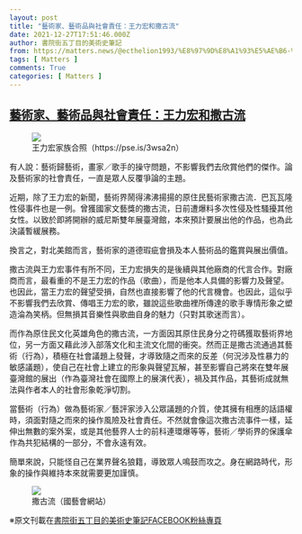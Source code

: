 ```yaml
---
layout: post
title: "藝術家、藝術品與社會責任：王力宏和撒古流"
date: 2021-12-27T17:51:46.000Z
author: 書院街五丁目的美術史筆記
from: https://matters.news/@ecthelion1993/%E8%97%9D%E8%A1%93%E5%AE%B6-%E8%97%9D%E8%A1%93%E5%93%81%E8%88%87%E7%A4%BE%E6%9C%83%E8%B2%AC%E4%BB%BB-%E7%8E%8B%E5%8A%9B%E5%AE%8F%E5%92%8C%E6%92%92%E5%8F%A4%E6%B5%81-bafyreihc33bywrkcme4skly5logfnmz3ivvn4c5ptjwt5fbaaqzp5v3miy
tags: [ Matters ]
comments: True
categories: [ Matters ]
---
```

<!--1640627506000-->
[藝術家、藝術品與社會責任：王力宏和撒古流](https://matters.news/@ecthelion1993/%E8%97%9D%E8%A1%93%E5%AE%B6-%E8%97%9D%E8%A1%93%E5%93%81%E8%88%87%E7%A4%BE%E6%9C%83%E8%B2%AC%E4%BB%BB-%E7%8E%8B%E5%8A%9B%E5%AE%8F%E5%92%8C%E6%92%92%E5%8F%A4%E6%B5%81-bafyreihc33bywrkcme4skly5logfnmz3ivvn4c5ptjwt5fbaaqzp5v3miy)
------

<div>
<figure class="image"><img src="https://assets.matters.news/embed/f0b47b36-9827-4a23-bf91-5bf3307e10c5.jpeg" data-asset-id="f0b47b36-9827-4a23-bf91-5bf3307e10c5" referrerpolicy="no-referrer"><figcaption><span>王力宏家族合照（https://pse.is/3wsa2n）</span></figcaption></figure><p>有人說：藝術歸藝術，畫家／歌手的操守問題，不影響我們去欣賞他們的傑作。論及藝術家的社會責任，一直是眾人反覆爭論的主題。</p><p>近期，除了王力宏的新聞，藝術界鬧得沸沸揚揚的原住民藝術家撒古流．巴瓦瓦隆性侵事件也是一例。曾獲國家文藝獎的撒古流，日前遭爆料多次性侵及性騷擾其他女性。以致於即將開辦的威尼斯雙年展臺灣館，本來預計要展出他的作品，也為此決議暫緩展務。</p><pre class="ql-syntax" spellcheck="false">換言之，對北美館而言，藝術家的道德瑕疵會損及本人藝術品的鑑賞與展出價值。</pre><p> 撒古流與王力宏事件有所不同，王力宏損失的是後續與其他廠商的代言合作。對廠商而言，最看重的不是王力宏的作品（歌曲），而是他本人具備的影響力及聲望。也因此，當王力宏的聲望受損，自然也直接影響了他的代言機會。也因此，這似乎不影響我們去欣賞、傳唱王力宏的歌，雖說這些歌曲裡所傳達的歌手專情形象之塑造淪為笑柄。但無損其音樂性與歌曲自身的魅力（只對其歌迷而言）。</p><p>而作為原住民文化英雄角色的撒古流，一方面因其原住民身分之符碼獲取藝術界地位，另一方面又藉此涉入部落文化和主流文化間的衝突。然而正是撒古流通過其藝術（行為），積極在社會議題上發聲，才導致隨之而來的反差（何況涉及性暴力的敏感議題），使自己在社會上建立的形象與聲望瓦解，甚至影響自己將來在雙年展臺灣館的展出（作為臺灣社會在國際上的展演代表），禍及其作品，其藝術成就無法與作者本人的社會形象乾淨切割。</p><p>當藝術（行為）做為藝術家／藝評家涉入公眾議題的介質，使其擁有相應的話語權時，須面對隨之而來的操作風險及社會責任。不然就會像這次撒古流事件一樣，延伸出無數的案外案，或是其他藝界人士的前科連環爆等等，藝術／學術界的保護傘作為共犯結構的一部分，不會永遠有效。</p><p>簡單來說，只能怪自己在業界聲名狼籍，導致眾人鳴鼓而攻之。身在網路時代，形象的操作與維持本來就需要更加謹慎。</p><figure class="image"><img src="https://assets.matters.news/embed/13036166-ea04-4d3f-9adf-f1c3aecbfc1e.jpeg" data-asset-id="13036166-ea04-4d3f-9adf-f1c3aecbfc1e" referrerpolicy="no-referrer"><figcaption><span>撒古流（國藝會網站）</span></figcaption></figure><p>※原文刊載在<a href="https://www.facebook.com/ecthelion1993/photos/a.120227649832143/430793918775513/" rel="noopener noreferrer" target="_blank">書院街五丁目的美術史筆記FACEBOOK粉絲專頁</a></p>
</div>
